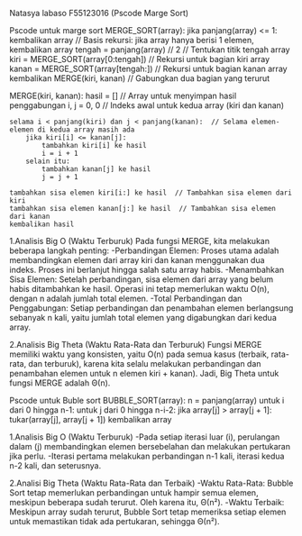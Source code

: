 Natasya labaso F55123016
(Pscode Marge Sort)

Pscode untuk marge sort
MERGE_SORT(array):
    jika panjang(array) <= 1:
        kembalikan array  // Basis rekursi: jika array hanya berisi 1 elemen, kembalikan array
    tengah = panjang(array) // 2  // Tentukan titik tengah array
    kiri = MERGE_SORT(array[0:tengah])  // Rekursi untuk bagian kiri array
    kanan = MERGE_SORT(array[tengah:])  // Rekursi untuk bagian kanan array
    kembalikan MERGE(kiri, kanan)  // Gabungkan dua bagian yang terurut

MERGE(kiri, kanan):
    hasil = []  // Array untuk menyimpan hasil penggabungan
    i, j = 0, 0  // Indeks awal untuk kedua array (kiri dan kanan)
    
    selama i < panjang(kiri) dan j < panjang(kanan):  // Selama elemen-elemen di kedua array masih ada
        jika kiri[i] <= kanan[j]:
            tambahkan kiri[i] ke hasil
            i = i + 1
        selain itu:
            tambahkan kanan[j] ke hasil
            j = j + 1

    tambahkan sisa elemen kiri[i:] ke hasil  // Tambahkan sisa elemen dari kiri
    tambahkan sisa elemen kanan[j:] ke hasil  // Tambahkan sisa elemen dari kanan
    kembalikan hasil


1.Analisis Big O (Waktu Terburuk)
Pada fungsi MERGE, kita melakukan beberapa langkah penting:
-Perbandingan Elemen: Proses utama adalah membandingkan elemen dari array kiri dan kanan 
 menggunakan dua indeks. Proses ini berlanjut hingga salah satu array habis.
-Menambahkan Sisa Elemen: Setelah perbandingan, sisa elemen dari array yang belum habis 
 ditambahkan ke hasil. Operasi ini tetap memerlukan waktu O(n), dengan n adalah jumlah total 
 elemen.
-Total Perbandingan dan Penggabungan: Setiap perbandingan dan penambahan elemen berlangsung 
 sebanyak n kali, yaitu jumlah total elemen yang digabungkan dari kedua array.

2.Analisis Big Theta (Waktu Rata-Rata dan Terburuk)
 Fungsi MERGE memiliki waktu yang konsisten, yaitu O(n) pada semua kasus (terbaik, rata-rata, 
 dan terburuk), karena kita selalu melakukan perbandingan dan penambahan elemen untuk n elemen  kiri + kanan). Jadi, Big Theta untuk fungsi MERGE adalah Θ(n).


Pscode untuk Buble sort
BUBBLE_SORT(array):
    n = panjang(array)
    untuk i dari 0 hingga n-1:
        untuk j dari 0 hingga n-i-2:
            jika array[j] > array[j + 1]:
                tukar(array[j], array[j + 1])
    kembalikan array


1.Analisis Big O (Waktu Terburuk)
-Pada setiap iterasi luar (i), perulangan dalam (j) membandingkan elemen bersebelahan dan 
 melakukan pertukaran jika perlu.
-Iterasi pertama melakukan perbandingan n-1 kali, iterasi kedua n-2 kali, dan seterusnya.

2.Analisi Big Theta (Waktu Rata-Rata dan Terbaik)
-Waktu Rata-Rata: Bubble Sort tetap memerlukan perbandingan untuk hampir semua elemen, 
 meskipun beberapa sudah terurut. Oleh karena itu, Θ(n²).
-Waktu Terbaik: Meskipun array sudah terurut, Bubble Sort tetap memeriksa setiap elemen untuk 
 memastikan tidak ada pertukaran, sehingga Θ(n²).


 

